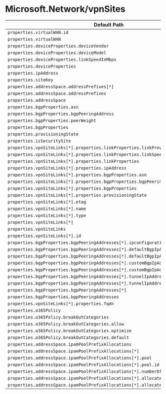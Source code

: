 # Microsoft.Network/vpnSites

| Default Path | Alias |
|---|---|
| `properties.virtualWAN.id` | `Microsoft.Network/vpnSites/virtualWAN.id` |
| `properties.virtualWAN` | `Microsoft.Network/vpnSites/virtualWAN` |
| `properties.deviceProperties.deviceVendor` | `Microsoft.Network/vpnSites/deviceProperties.deviceVendor` |
| `properties.deviceProperties.deviceModel` | `Microsoft.Network/vpnSites/deviceProperties.deviceModel` |
| `properties.deviceProperties.linkSpeedInMbps` | `Microsoft.Network/vpnSites/deviceProperties.linkSpeedInMbps` |
| `properties.deviceProperties` | `Microsoft.Network/vpnSites/deviceProperties` |
| `properties.ipAddress` | `Microsoft.Network/vpnSites/ipAddress` |
| `properties.siteKey` | `Microsoft.Network/vpnSites/siteKey` |
| `properties.addressSpace.addressPrefixes[*]` | `Microsoft.Network/vpnSites/addressSpace.addressPrefixes[*]` |
| `properties.addressSpace.addressPrefixes` | `Microsoft.Network/vpnSites/addressSpace.addressPrefixes` |
| `properties.addressSpace` | `Microsoft.Network/vpnSites/addressSpace` |
| `properties.bgpProperties.asn` | `Microsoft.Network/vpnSites/bgpProperties.asn` |
| `properties.bgpProperties.bgpPeeringAddress` | `Microsoft.Network/vpnSites/bgpProperties.bgpPeeringAddress` |
| `properties.bgpProperties.peerWeight` | `Microsoft.Network/vpnSites/bgpProperties.peerWeight` |
| `properties.bgpProperties` | `Microsoft.Network/vpnSites/bgpProperties` |
| `properties.provisioningState` | `Microsoft.Network/vpnSites/provisioningState` |
| `properties.isSecuritySite` | `Microsoft.Network/vpnSites/isSecuritySite` |
| `properties.vpnSiteLinks[*].properties.linkProperties.linkProviderName` | `Microsoft.Network/vpnSites/vpnSiteLinks[*].linkProperties.linkProviderName` |
| `properties.vpnSiteLinks[*].properties.linkProperties.linkSpeedInMbps` | `Microsoft.Network/vpnSites/vpnSiteLinks[*].linkProperties.linkSpeedInMbps` |
| `properties.vpnSiteLinks[*].properties.linkProperties` | `Microsoft.Network/vpnSites/vpnSiteLinks[*].linkProperties` |
| `properties.vpnSiteLinks[*].properties.ipAddress` | `Microsoft.Network/vpnSites/vpnSiteLinks[*].ipAddress` |
| `properties.vpnSiteLinks[*].properties.bgpProperties.asn` | `Microsoft.Network/vpnSites/vpnSiteLinks[*].bgpProperties.asn` |
| `properties.vpnSiteLinks[*].properties.bgpProperties.bgpPeeringAddress` | `Microsoft.Network/vpnSites/vpnSiteLinks[*].bgpProperties.bgpPeeringAddress` |
| `properties.vpnSiteLinks[*].properties.bgpProperties` | `Microsoft.Network/vpnSites/vpnSiteLinks[*].bgpProperties` |
| `properties.vpnSiteLinks[*].properties.provisioningState` | `Microsoft.Network/vpnSites/vpnSiteLinks[*].provisioningState` |
| `properties.vpnSiteLinks[*].etag` | `Microsoft.Network/vpnSites/vpnSiteLinks[*].etag` |
| `properties.vpnSiteLinks[*].name` | `Microsoft.Network/vpnSites/vpnSiteLinks[*].name` |
| `properties.vpnSiteLinks[*].type` | `Microsoft.Network/vpnSites/vpnSiteLinks[*].type` |
| `properties.vpnSiteLinks[*]` | `Microsoft.Network/vpnSites/vpnSiteLinks[*]` |
| `properties.vpnSiteLinks` | `Microsoft.Network/vpnSites/vpnSiteLinks` |
| `properties.vpnSiteLinks[*].id` | `Microsoft.Network/vpnSites/vpnSiteLinks[*].id` |
| `properties.bgpProperties.bgpPeeringAddresses[*].ipconfigurationId` | `Microsoft.Network/vpnSites/bgpProperties.bgpPeeringAddresses[*].ipconfigurationId` |
| `properties.bgpProperties.bgpPeeringAddresses[*].defaultBgpIpAddresses[*]` | `Microsoft.Network/vpnSites/bgpProperties.bgpPeeringAddresses[*].defaultBgpIpAddresses[*]` |
| `properties.bgpProperties.bgpPeeringAddresses[*].defaultBgpIpAddresses` | `Microsoft.Network/vpnSites/bgpProperties.bgpPeeringAddresses[*].defaultBgpIpAddresses` |
| `properties.bgpProperties.bgpPeeringAddresses[*].customBgpIpAddresses[*]` | `Microsoft.Network/vpnSites/bgpProperties.bgpPeeringAddresses[*].customBgpIpAddresses[*]` |
| `properties.bgpProperties.bgpPeeringAddresses[*].customBgpIpAddresses` | `Microsoft.Network/vpnSites/bgpProperties.bgpPeeringAddresses[*].customBgpIpAddresses` |
| `properties.bgpProperties.bgpPeeringAddresses[*].tunnelIpAddresses[*]` | `Microsoft.Network/vpnSites/bgpProperties.bgpPeeringAddresses[*].tunnelIpAddresses[*]` |
| `properties.bgpProperties.bgpPeeringAddresses[*].tunnelIpAddresses` | `Microsoft.Network/vpnSites/bgpProperties.bgpPeeringAddresses[*].tunnelIpAddresses` |
| `properties.bgpProperties.bgpPeeringAddresses[*]` | `Microsoft.Network/vpnSites/bgpProperties.bgpPeeringAddresses[*]` |
| `properties.bgpProperties.bgpPeeringAddresses` | `Microsoft.Network/vpnSites/bgpProperties.bgpPeeringAddresses` |
| `properties.vpnSiteLinks[*].properties.fqdn` | `Microsoft.Network/vpnSites/vpnSiteLinks[*].fqdn` |
| `properties.o365Policy` | `Microsoft.Network/vpnSites/o365Policy` |
| `properties.o365Policy.breakOutCategories` | `Microsoft.Network/vpnSites/o365Policy.breakOutCategories` |
| `properties.o365Policy.breakOutCategories.allow` | `Microsoft.Network/vpnSites/o365Policy.breakOutCategories.allow` |
| `properties.o365Policy.breakOutCategories.optimize` | `Microsoft.Network/vpnSites/o365Policy.breakOutCategories.optimize` |
| `properties.o365Policy.breakOutCategories.default` | `Microsoft.Network/vpnSites/o365Policy.breakOutCategories.default` |
| `properties.addressSpace.ipamPoolPrefixAllocations` | `Microsoft.Network/vpnSites/addressSpace.ipamPoolPrefixAllocations` |
| `properties.addressSpace.ipamPoolPrefixAllocations[*]` | `Microsoft.Network/vpnSites/addressSpace.ipamPoolPrefixAllocations[*]` |
| `properties.addressSpace.ipamPoolPrefixAllocations[*].pool` | `Microsoft.Network/vpnSites/addressSpace.ipamPoolPrefixAllocations[*].pool` |
| `properties.addressSpace.ipamPoolPrefixAllocations[*].pool.id` | `Microsoft.Network/vpnSites/addressSpace.ipamPoolPrefixAllocations[*].pool.id` |
| `properties.addressSpace.ipamPoolPrefixAllocations[*].numberOfIpAddresses` | `Microsoft.Network/vpnSites/addressSpace.ipamPoolPrefixAllocations[*].numberOfIpAddresses` |
| `properties.addressSpace.ipamPoolPrefixAllocations[*].allocatedAddressPrefixes` | `Microsoft.Network/vpnSites/addressSpace.ipamPoolPrefixAllocations[*].allocatedAddressPrefixes` |
| `properties.addressSpace.ipamPoolPrefixAllocations[*].allocatedAddressPrefixes[*]` | `Microsoft.Network/vpnSites/addressSpace.ipamPoolPrefixAllocations[*].allocatedAddressPrefixes[*]` |

